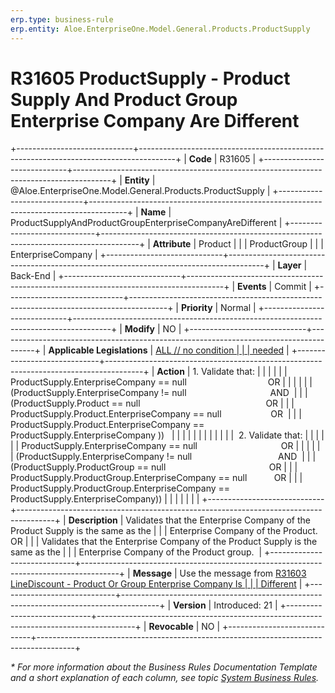 ```yaml
---
erp.type: business-rule
erp.entity: Aloe.EnterpriseOne.Model.General.Products.ProductSupply
---
```


# R31605 ProductSupply - Product Supply And Product Group Enterprise Company Are Different
+-----------------------------+---------------------------------------------------------------------------------------+
| **Code**                    | R31605                                                                                |
+-----------------------------+---------------------------------------------------------------------------------------+
| **Entity**                  | @Aloe.EnterpriseOne.Model.General.Products.ProductSupply                                                                         |
+-----------------------------+---------------------------------------------------------------------------------------+
| **Name**                    | ProductSupplyAndProductGroupEnterpriseCompanyAreDifferent                             |
+-----------------------------+---------------------------------------------------------------------------------------+
| **Attribute**               | Product                                                                               |
|                             | ProductGroup                                                                          |
|                             | EnterpriseCompany                                                                     |
+-----------------------------+---------------------------------------------------------------------------------------+
| **Layer**                   | Back-End                                                                              |
+-----------------------------+---------------------------------------------------------------------------------------+
| **Events**                  | Commit                                                                                |
+-----------------------------+---------------------------------------------------------------------------------------+
| **Priority**                | Normal                                                                                |
+-----------------------------+---------------------------------------------------------------------------------------+
| **Modify**                  | NO                                                                                    |
+-----------------------------+---------------------------------------------------------------------------------------+
| **Applicable Legislations** | [ALL // no condition                                                                  |
|                             | needed](https://confluence.erp.net/display/techdoc/Country+Specific+Functionality)    |
+-----------------------------+---------------------------------------------------------------------------------------+
| **Action**                  | 1.  Validate that:                                                                    |
|                             |                                                                                       |
|                             | ProductSupply.EnterpriseCompany == null                                 OR            |
|                             |                                                                                       |
|                             | (ProductSupply.EnterpriseCompany != null                                  AND         |
|                             | (ProductSupply.Product == null                                                   OR   |
|                             | ProductSupply.Product.EnterpriseCompany == null                    OR                 |
|                             | ProductSupply.Product.EnterpriseCompany == ProductSupply.EnterpriseCompany ))         |
|                             |                                                                                       |
|                             |                                                                                       |
|                             |                                                                                       |
|                             |  2. Validate that:                                                                    |
|                             |                                                                                       |
|                             | ProductSupply.EnterpriseCompany == null                                  OR           |
|                             |                                                                                       |
|                             | (ProductSupply.EnterpriseCompany != null                                   AND        |
|                             | (ProductSupply.ProductGroup == null                                          OR       |
|                             | ProductSupply.ProductGroup.EnterpriseCompany == null           OR                     |
|                             | ProductSupply.ProductGroup.EnterpriseCompany == ProductSupply.EnterpriseCompany))     |
|                             |                                                                                       |
|                             |                                                                                       |
+-----------------------------+---------------------------------------------------------------------------------------+
| **Description**             | Validates that the Enterprise Company of the Product Supply is the same as the        |
|                             | Enterprise Company of the Product. OR                                                 |
|                             | Validates that the Enterprise Company of the Product Supply is the same as the        |
|                             | Enterprise Company of the Product group.                                              |
+-----------------------------+---------------------------------------------------------------------------------------+
| **Message**                 | Use the message from [R31603 LineDiscount - Product Or Group Enterprise Company Is    |
|                             | Different](R31603.md)                                                                 |
+-----------------------------+---------------------------------------------------------------------------------------+
| **Version**                 | Introduced: 21                                                                        |
+-----------------------------+---------------------------------------------------------------------------------------+
| **Revocable**               | NO                                                                                    |
+-----------------------------+---------------------------------------------------------------------------------------+

*\* For more information about the Business Rules Documentation Template and a short explanation of each column, see
topic [System Business Rules](https://confluence.erp.net/display/techdoc/System+Business+Rules).*

  

  
